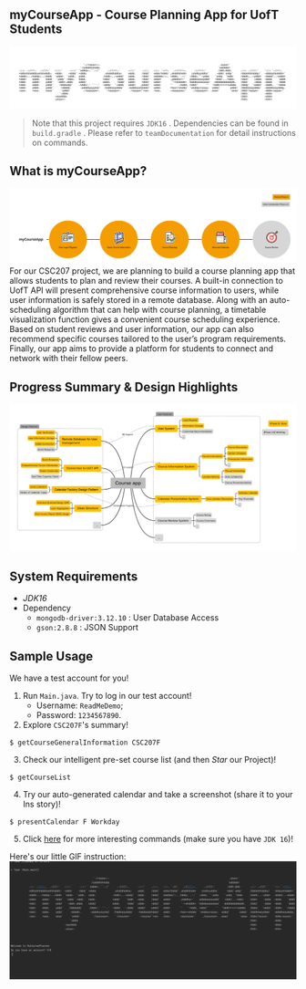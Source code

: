 ## myCourseApp - Course Planning App for UofT Students

![myCourseApp](README.assets/myCourseApp.jpg)

> Note that this project requires `JDK16` . Dependencies can be found in  `build.gradle` . Please refer to `teamDocumentation` for detail instructions on commands.

## What is myCourseApp?

![](README.assets/myCourseApp.png)
For our CSC207 project, we are planning to build a course planning app that allows students to plan and review their courses. A built-in connection to UofT API will present comprehensive course information to users, while user information is safely stored in a remote database. Along with an auto-scheduling algorithm that can help with course planning, a timetable visualization function gives a convenient course scheduling experience. Based on student reviews and user information, our app can also recommend specific courses tailored to the user’s program requirements. Finally, our app aims to provide a platform for students to connect and network with their fellow peers. 



## Progress Summary & Design Highlights
![Course_app](README.assets/CourseAppMindMap.png)

## System Requirements

- *JDK16*
- Dependency
  - `mongodb-driver:3.12.10` : User Database Access
  - `gson:2.8.8` : JSON Support



## Sample Usage

We have a test account for you!
1. Run `Main.java`. Try to log in our test account!
   - Username: `ReadMeDemo`;
   - Password: `1234567890`.
2. Explore `CSC207F`'s summary!
```
$ getCourseGeneralInformation CSC207F
```
3. Check our intelligent pre-set course list (and then *Star* our Project)!
```
$ getCourseList
``` 
4. Try our auto-generated calendar and take a screenshot (share it to your Ins story)! 
```
$ presentCalendar F Workday
```
5. Click [here](teamDocumentation/cmdDocumentation.md) for more interesting commands (make sure you have `JDK 16`)!

Here's our little GIF instruction:
![](README.assets/readmedemo.gif)
